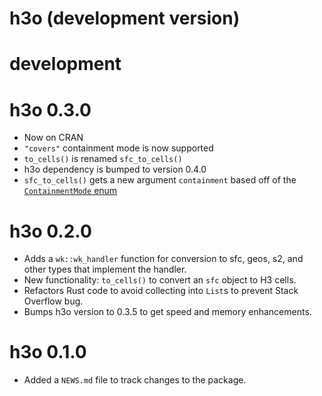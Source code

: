 # h3o (development version)

# development 

# h3o 0.3.0
- Now on CRAN
- `"covers"` containment mode is now supported
- `to_cells()` is renamed `sfc_to_cells()`
- h3o dependency is bumped to version 0.4.0
- `sfc_to_cells()` gets a new argument `containment` based off of the [`ContainmentMode` enum](https://docs.rs/h3o/0.4.0/h3o/geom/enum.ContainmentMode.html) 

# h3o 0.2.0

- Adds a `wk::wk_handler` function for conversion to sfc, geos, s2, and other types that implement the handler.
- New functionality: `to_cells()` to convert an `sfc` object to H3 cells. 
- Refactors Rust code to avoid collecting into `List`s to prevent Stack Overflow bug. 
- Bumps h3o version to 0.3.5 to get speed and memory enhancements. 

# h3o 0.1.0

* Added a `NEWS.md` file to track changes to the package.
